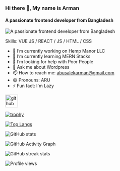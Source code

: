 ### Hi there 👋, My name is Arman
#### A passionate frontend developer from Bangladesh
![A passionate frontend developer from Bangladesh](https://arturssmirnovs.github.io/github-profile-readme-generator/images/banner.png)


Skills: VUE JS / REACT / JS / HTML / CSS

- 🔭 I’m currently working on Hemp Manor LLC 
- 🌱 I’m currently learning MERN Stacks 
- 🤔 I’m looking for help with Poor People 
- 💬 Ask me about Wordpress 
- 📫 How to reach me: abusalekarman@gmail.com 
- 😄 Pronouns: ARU 
- ⚡ Fun fact: I'm Lazy 


[<img src='https://cdn.jsdelivr.net/npm/simple-icons@3.0.1/icons/github.svg' alt='github' height='40'>](https://github.com/arman-aru)  

[![trophy](https://github-profile-trophy.vercel.app/?username=arman-aru)](https://github.com/ryo-ma/github-profile-trophy)

[![Top Langs](https://github-readme-stats.vercel.app/api/top-langs/?username=arman-aru)](https://github.com/anuraghazra/github-readme-stats)

![GitHub stats](https://github-readme-stats.vercel.app/api?username=arman-aru&show_icons=true)  

![GitHub Activity Graph](https://activity-graph.herokuapp.com/graph?username=arman-aru)  

![GitHub streak stats](https://github-readme-streak-stats.herokuapp.com/?user=arman-aru)  

![Profile views](https://gpvc.arturio.dev/arman-aru)  

